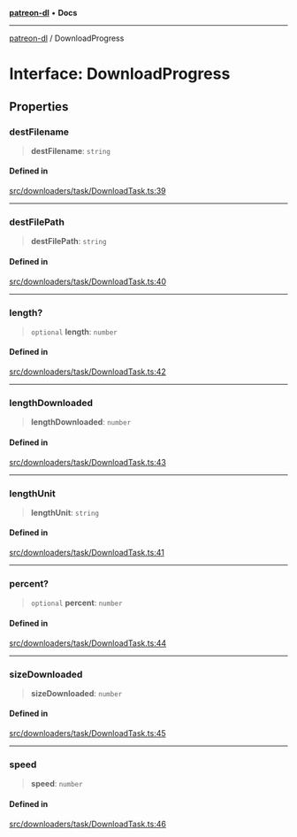 [**patreon-dl**](../README.md) • **Docs**

***

[patreon-dl](../README.md) / DownloadProgress

# Interface: DownloadProgress

## Properties

### destFilename

> **destFilename**: `string`

#### Defined in

[src/downloaders/task/DownloadTask.ts:39](https://github.com/patrickkfkan/patreon-dl/blob/0f374425151a1d535f98dea530b43394331b4977/src/downloaders/task/DownloadTask.ts#L39)

***

### destFilePath

> **destFilePath**: `string`

#### Defined in

[src/downloaders/task/DownloadTask.ts:40](https://github.com/patrickkfkan/patreon-dl/blob/0f374425151a1d535f98dea530b43394331b4977/src/downloaders/task/DownloadTask.ts#L40)

***

### length?

> `optional` **length**: `number`

#### Defined in

[src/downloaders/task/DownloadTask.ts:42](https://github.com/patrickkfkan/patreon-dl/blob/0f374425151a1d535f98dea530b43394331b4977/src/downloaders/task/DownloadTask.ts#L42)

***

### lengthDownloaded

> **lengthDownloaded**: `number`

#### Defined in

[src/downloaders/task/DownloadTask.ts:43](https://github.com/patrickkfkan/patreon-dl/blob/0f374425151a1d535f98dea530b43394331b4977/src/downloaders/task/DownloadTask.ts#L43)

***

### lengthUnit

> **lengthUnit**: `string`

#### Defined in

[src/downloaders/task/DownloadTask.ts:41](https://github.com/patrickkfkan/patreon-dl/blob/0f374425151a1d535f98dea530b43394331b4977/src/downloaders/task/DownloadTask.ts#L41)

***

### percent?

> `optional` **percent**: `number`

#### Defined in

[src/downloaders/task/DownloadTask.ts:44](https://github.com/patrickkfkan/patreon-dl/blob/0f374425151a1d535f98dea530b43394331b4977/src/downloaders/task/DownloadTask.ts#L44)

***

### sizeDownloaded

> **sizeDownloaded**: `number`

#### Defined in

[src/downloaders/task/DownloadTask.ts:45](https://github.com/patrickkfkan/patreon-dl/blob/0f374425151a1d535f98dea530b43394331b4977/src/downloaders/task/DownloadTask.ts#L45)

***

### speed

> **speed**: `number`

#### Defined in

[src/downloaders/task/DownloadTask.ts:46](https://github.com/patrickkfkan/patreon-dl/blob/0f374425151a1d535f98dea530b43394331b4977/src/downloaders/task/DownloadTask.ts#L46)
